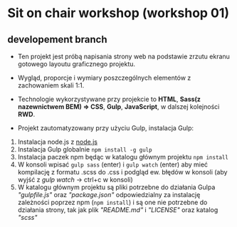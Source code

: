 # Sit on chair workshop (workshop 01)
## developement branch

* Ten projekt jest próbą napisania strony web na podstawie zrzutu ekranu gotowego layoutu graficznego projektu.
* Wygląd, proporcje i wymiary poszczególnych elementów z zachowaniem skali 1:1.
* Technologie wykorzystywane przy projekcie to **HTML**, **Sass(z nazewnictwem BEM) => CSS**, **Gulp**, **JavaScript**, w dalszej kolejności **RWD**.

* Projekt zautomatyzowany przy użyciu Gulp, instalacja Gulp:
1. Instalacja node.js z [node.js](http://nodejs.org)
1. Instalacja Gulp globalnie ```npm install -g gulp```
1. Instalacja paczek npm będąc w katalogu głównym projektu ```npm install```
1. W konsoli wpisać ```gulp sass``` (enter) i ```gulp watch``` (enter) aby mieć 	 kompilację z formatu .scss do .css i podgląd ew. błędów w konsoli (aby wyjść z _gulp watch_ -> ctrl+c w konsoli)
1. W katalogu głównym projektu są pliki potrzebne do działania Gulpa _"gulpfile.js"_ oraz _"package.json"_ odpowiedzialny za instalację zależności poprzez npm (```npm install```) i są one nie potrzebne do działania strony, tak jak plik _"README.md"_ i _"LICENSE"_ oraz katalog _"scss"_
